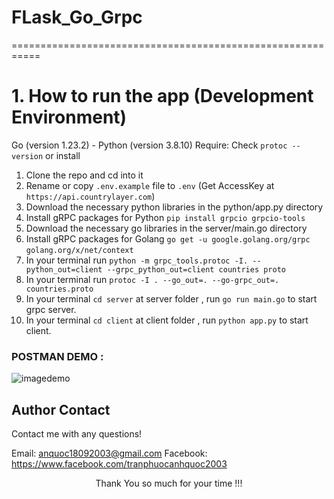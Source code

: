 # FLask_Go_Grpc

===========================================================

# 1. How to run the app (Development Environment)

Go (version 1.23.2) - Python (version 3.8.10)
Require: Check `protoc --version` or install

1. Clone the repo and cd into it
2. Rename or copy `.env.example` file to `.env` (Get AccessKey at `https://api.countrylayer.com`)
3. Download the necessary python libraries in the python/app.py directory
4. Install gRPC packages for Python
   `pip install grpcio grpcio-tools`
5. Download the necessary go libraries in the server/main.go directory
6. Install gRPC packages for Golang
   `go get -u google.golang.org/grpc`
   `golang.org/x/net/context`
7. In your terminal run `python -m grpc_tools.protoc -I. --python_out=client --grpc_python_out=client countries proto`
8. In your terminal run `protoc -I . --go_out=. --go-grpc_out=. countries.proto`
9. In your terminal `cd server` at server folder , run `go run main.go` to start grpc server.
10. In your terminal `cd client` at client folder , run `python app.py` to start client.

### POSTMAN DEMO :

![imagedemo](https://res.cloudinary.com/dadvtny30/image/upload/v1735112521/portfolio/lvwvijnmrd1bdtbicbd8.png)

## Author Contact

Contact me with any questions!<br>

Email: anquoc18092003@gmail.com
Facebook: https://www.facebook.com/tranphuocanhquoc2003

<p style="text-align:center">Thank You so much for your time !!!</p>

